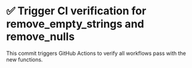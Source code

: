 # ✅ Trigger CI verification for remove_empty_strings and remove_nulls

This commit triggers GitHub Actions to verify all workflows pass with the new functions.
